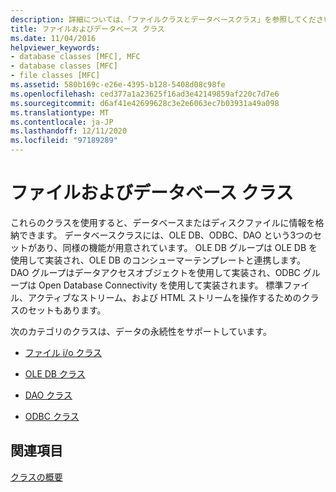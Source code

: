 ```yaml
---
description: 詳細については、「ファイルクラスとデータベースクラス」を参照してください。
title: ファイルおよびデータベース クラス
ms.date: 11/04/2016
helpviewer_keywords:
- database classes [MFC], MFC
- database classes [MFC]
- file classes [MFC]
ms.assetid: 580b169c-e26e-4395-b128-5408d08c98fe
ms.openlocfilehash: ced377a1a23625f16ad3e42149859af220c7d7e6
ms.sourcegitcommit: d6af41e42699628c3e2e6063ec7b03931a49a098
ms.translationtype: MT
ms.contentlocale: ja-JP
ms.lasthandoff: 12/11/2020
ms.locfileid: "97189289"
---
```

# <a name="file-and-database-classes"></a>ファイルおよびデータベース クラス

これらのクラスを使用すると、データベースまたはディスクファイルに情報を格納できます。 データベースクラスには、OLE DB、ODBC、DAO という3つのセットがあり、同様の機能が用意されています。 OLE DB グループは OLE DB を使用して実装され、OLE DB のコンシューマーテンプレートと連携します。 DAO グループはデータアクセスオブジェクトを使用して実装され、ODBC グループは Open Database Connectivity を使用して実装されます。 標準ファイル、アクティブなストリーム、および HTML ストリームを操作するためのクラスのセットもあります。

次のカテゴリのクラスは、データの永続性をサポートしています。

- [ファイル i/o クラス](file-i-o-classes.md)

- [OLE DB クラス](ole-db-classes.md)

- [DAO クラス](dao-classes.md)

- [ODBC クラス](odbc-classes.md)

## <a name="see-also"></a>関連項目

[クラスの概要](class-library-overview.md)
